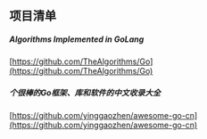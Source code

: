 ## 项目清单

#####  Algorithms Implemented in GoLang
[https://github.com/TheAlgorithms/Go](https://github.com/TheAlgorithms/Go)

#####  个很棒的Go框架、库和软件的中文收录大全
[https://github.com/yinggaozhen/awesome-go-cn](https://github.com/yinggaozhen/awesome-go-cn)  


